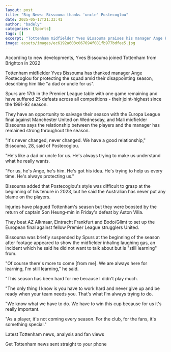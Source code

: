 ```yaml
---
layout: post
title: "Big News: Bissouma thanks 'uncle' Postecoglou"
date: 2025-05-17T21:33:41
author: "badely"
categories: [Sports]
tags: []
excerpt: "Tottenham midfielder Yves Bissouma praises his manager Ange Postecoglou for his relationship with the squad."
image: assets/images/ec6192a603c067694f081fb977bdfee5.jpg
---
```


According to new developments, Yves Bissouma joined Tottenham from Brighton in 2022

Tottenham midfielder Yves Bissouma has thanked manager Ange Postecoglou for protecting the squad amid their disappointing season, describing him like "a dad or uncle for us".

Spurs are 17th in the Premier League table with one game remaining and have suffered 25 defeats across all competitions - their joint-highest since the 1991-92 season.

They have an opportunity to salvage their season with the Europa League final against Manchester United on Wednesday, and Mali midfielder Bissouma says the relationship between the players and the manager has remained strong throughout the season.

"It's never changed, never changed. We have a good relationship," Bissouma, 28, said of Postecoglou.

"He's like a dad or uncle for us. He's always trying to make us understand what he really wants.

"For us, he's Ange, he's him. He's got his idea. He's trying to help us every time. He's always protecting us."

Bissouma added that Postecoglou's style was difficult to grasp at the beginning of his tenure in 2023, but he said the Australian has never put any blame on the players.

Injuries have plagued Tottenham's season but they were boosted by the return of captain Son Heung-min in Friday's defeat by Aston Villa.

They beat AZ Alkmaar, Eintracht Frankfurt and Bodo/Glimt to set up the European final against fellow Premier League strugglers United.

Bissouma was briefly suspended by Spurs at the beginning of the season after footage appeared to show the midfielder inhaling laughing gas, an incident which he said he did not want to talk about but is "still learning" from.

"Of course there's more to come [from me]. We are always here for learning, I'm still learning," he said.

"This season has been hard for me because I didn't play much.

"The only thing I know is you have to work hard and never give up and be ready when your team needs you. That's what I'm always trying to do.

"We know what we have to do. We have to win this cup because for us it's really important.

"As a player, it's not coming every season. For the club, for the fans, it's something special."

Latest Tottenham news, analysis and fan views

Get Tottenham news sent straight to your phone

